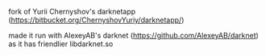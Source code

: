 fork of Yurii Chernyshov's darknetapp (https://bitbucket.org/ChernyshovYuriy/darknetapp/)

made it run with AlexeyAB's darknet (https://github.com/AlexeyAB/darknet) as it has friendlier libdarknet.so 



